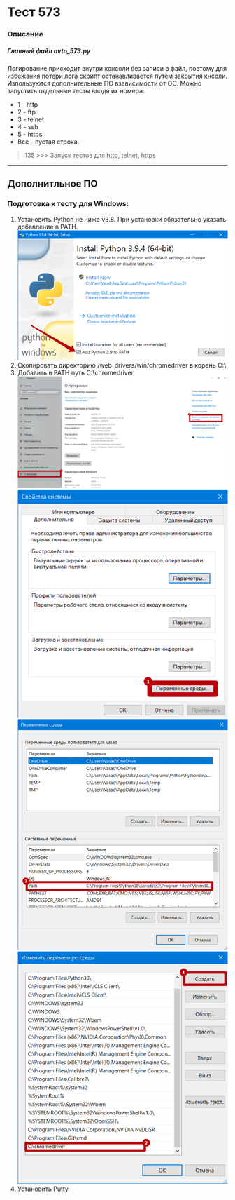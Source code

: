 
# Тест 573
### Описание
##### Главный файл avto_573.py
Логирование присходит внутри консоли без записи в файл, 
поэтому для избежания потери лога скрипт останавливается 
путём закрытия кнсоли. Изпользуются дополнительные ПО взависимости от ОС.
Можно запустить отдельные тесты вводя их номера:
- 1 - http
- 2 - ftp
- 3 - telnet
- 4 - ssh
- 5 - https
- Все - пустая строка.
> 135 >>> Запуск тестов для http, telnet, https

___
## Дополнитльное ПО
### Подготовка к тесту для Windows:
1. Установить Python не ниже v3.8. При установки обязательно
   указать добавление в PATH.
   ![img.png](img/img1.png)
2. Скопировать директорию /web_drivers/win/chromedriver в 
   корень C:\
3. Добавить в PATH путь C:\chromedriver
   ![img.png](img/img2.png)
   ![img.png](img/img3.png)
   ![img.png](img/img4.png)
   ![img.png](img/img5.png)
4. Установить Putty

